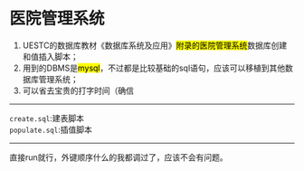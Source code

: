 # 医院管理系统
1. UESTC的数据库教材《数据库系统及应用》<mark>附录的医院管理系统</mark>数据库创建和值插入脚本；
2. 用到的DBMS是<mark>mysql</mark>，不过都是比较基础的sql语句，应该可以移植到其他数据库管理系统；
3. 可以省去宝贵的打字时间（确信
---
`create.sql`:建表脚本<br>
`populate.sql`:插值脚本
<hr>
直接run就行，外键顺序什么的我都调过了，应该不会有问题。
